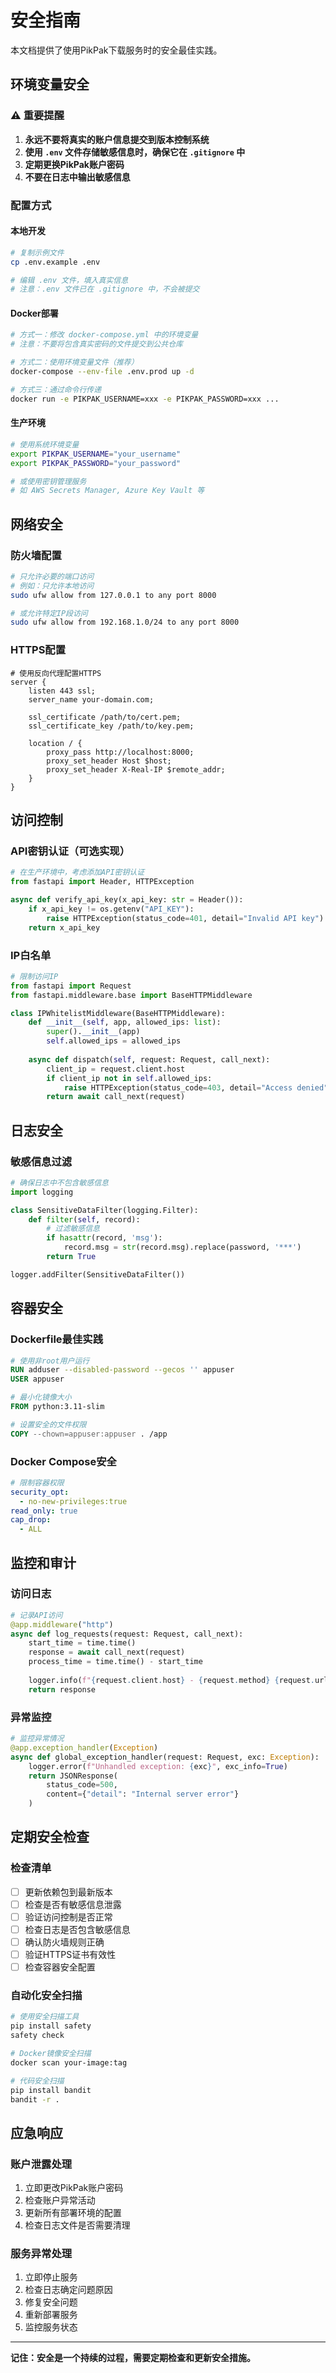 # 安全指南

本文档提供了使用PikPak下载服务时的安全最佳实践。

## 环境变量安全

### ⚠️ 重要提醒

1. **永远不要将真实的账户信息提交到版本控制系统**
2. **使用 `.env` 文件存储敏感信息时，确保它在 `.gitignore` 中**
3. **定期更换PikPak账户密码**
4. **不要在日志中输出敏感信息**

### 配置方式

#### 本地开发
```bash
# 复制示例文件
cp .env.example .env

# 编辑 .env 文件，填入真实信息
# 注意：.env 文件已在 .gitignore 中，不会被提交
```

#### Docker部署
```bash
# 方式一：修改 docker-compose.yml 中的环境变量
# 注意：不要将包含真实密码的文件提交到公共仓库

# 方式二：使用环境变量文件（推荐）
docker-compose --env-file .env.prod up -d

# 方式三：通过命令行传递
docker run -e PIKPAK_USERNAME=xxx -e PIKPAK_PASSWORD=xxx ...
```

#### 生产环境
```bash
# 使用系统环境变量
export PIKPAK_USERNAME="your_username"
export PIKPAK_PASSWORD="your_password"

# 或使用密钥管理服务
# 如 AWS Secrets Manager, Azure Key Vault 等
```

## 网络安全

### 防火墙配置
```bash
# 只允许必要的端口访问
# 例如：只允许本地访问
sudo ufw allow from 127.0.0.1 to any port 8000

# 或允许特定IP段访问
sudo ufw allow from 192.168.1.0/24 to any port 8000
```

### HTTPS配置
```nginx
# 使用反向代理配置HTTPS
server {
    listen 443 ssl;
    server_name your-domain.com;
    
    ssl_certificate /path/to/cert.pem;
    ssl_certificate_key /path/to/key.pem;
    
    location / {
        proxy_pass http://localhost:8000;
        proxy_set_header Host $host;
        proxy_set_header X-Real-IP $remote_addr;
    }
}
```

## 访问控制

### API密钥认证（可选实现）
```python
# 在生产环境中，考虑添加API密钥认证
from fastapi import Header, HTTPException

async def verify_api_key(x_api_key: str = Header()):
    if x_api_key != os.getenv("API_KEY"):
        raise HTTPException(status_code=401, detail="Invalid API key")
    return x_api_key
```

### IP白名单
```python
# 限制访问IP
from fastapi import Request
from fastapi.middleware.base import BaseHTTPMiddleware

class IPWhitelistMiddleware(BaseHTTPMiddleware):
    def __init__(self, app, allowed_ips: list):
        super().__init__(app)
        self.allowed_ips = allowed_ips
    
    async def dispatch(self, request: Request, call_next):
        client_ip = request.client.host
        if client_ip not in self.allowed_ips:
            raise HTTPException(status_code=403, detail="Access denied")
        return await call_next(request)
```

## 日志安全

### 敏感信息过滤
```python
# 确保日志中不包含敏感信息
import logging

class SensitiveDataFilter(logging.Filter):
    def filter(self, record):
        # 过滤敏感信息
        if hasattr(record, 'msg'):
            record.msg = str(record.msg).replace(password, '***')
        return True

logger.addFilter(SensitiveDataFilter())
```

## 容器安全

### Dockerfile最佳实践
```dockerfile
# 使用非root用户运行
RUN adduser --disabled-password --gecos '' appuser
USER appuser

# 最小化镜像大小
FROM python:3.11-slim

# 设置安全的文件权限
COPY --chown=appuser:appuser . /app
```

### Docker Compose安全
```yaml
# 限制容器权限
security_opt:
  - no-new-privileges:true
read_only: true
cap_drop:
  - ALL
```

## 监控和审计

### 访问日志
```python
# 记录API访问
@app.middleware("http")
async def log_requests(request: Request, call_next):
    start_time = time.time()
    response = await call_next(request)
    process_time = time.time() - start_time
    
    logger.info(f"{request.client.host} - {request.method} {request.url} - {response.status_code} - {process_time:.2f}s")
    return response
```

### 异常监控
```python
# 监控异常情况
@app.exception_handler(Exception)
async def global_exception_handler(request: Request, exc: Exception):
    logger.error(f"Unhandled exception: {exc}", exc_info=True)
    return JSONResponse(
        status_code=500,
        content={"detail": "Internal server error"}
    )
```

## 定期安全检查

### 检查清单
- [ ] 更新依赖包到最新版本
- [ ] 检查是否有敏感信息泄露
- [ ] 验证访问控制是否正常
- [ ] 检查日志是否包含敏感信息
- [ ] 确认防火墙规则正确
- [ ] 验证HTTPS证书有效性
- [ ] 检查容器安全配置

### 自动化安全扫描
```bash
# 使用安全扫描工具
pip install safety
safety check

# Docker镜像安全扫描
docker scan your-image:tag

# 代码安全扫描
pip install bandit
bandit -r .
```

## 应急响应

### 账户泄露处理
1. 立即更改PikPak账户密码
2. 检查账户异常活动
3. 更新所有部署环境的配置
4. 检查日志文件是否需要清理

### 服务异常处理
1. 立即停止服务
2. 检查日志确定问题原因
3. 修复安全问题
4. 重新部署服务
5. 监控服务状态

---

**记住：安全是一个持续的过程，需要定期检查和更新安全措施。**